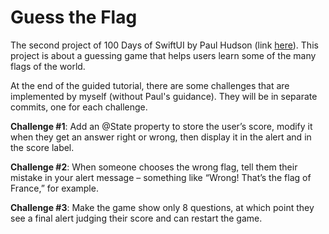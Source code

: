 <h1>Guess the Flag </h1>

The second project of 100 Days of SwiftUI by Paul Hudson (link [here](https://www.hackingwithswift.com/books/ios-swiftui/guess-the-flag-introduction)). This project is about a guessing game that helps users learn some of the many flags of the world.

At the end of the guided tutorial, there are some challenges that are implemented by myself (without Paul's guidance). They will be in separate commits, one for each challenge.

<b>Challenge #1</b>: Add an @State property to store the user’s score, modify it when they get an answer right or wrong, then display it in the alert and in the score label.

<b>Challenge #2</b>: When someone chooses the wrong flag, tell them their mistake in your alert message – something like “Wrong! That’s the flag of France,” for example.

<b>Challenge #3</b>: Make the game show only 8 questions, at which point they see a final alert judging their score and can restart the game.
